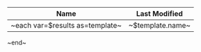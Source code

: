| Name | Last Modified |
| ---- | ------------- |
~each var=$results as=template~| ~$template.name~ | ~$template.last_modified~ |
~end~
